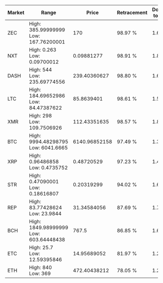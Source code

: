 | Market | Range | Price| Retracement | Doubles to 50% |
| --- | --- | --- | --- | --- |
| ZEC | High: 385.99999999<br />Low: 167.76200001 | 170 | 98.97 % | 1.63 |
| NXT | High: 0.263<br />Low: 0.09700012 | 0.09881277 | 98.91 % | 1.82 |
| DASH | High: 544<br />Low: 235.69774556 | 239.40360627 | 98.80 % | 1.63 |
| LTC | High: 184.69652986<br />Low: 84.47387622 | 85.8639401 | 98.61 % | 1.57 |
| XMR | High: 298<br />Low: 109.7506926 | 112.43351635 | 98.57 % | 1.81 |
| BTC | High: 9994.48298795<br />Low: 6041.6665 | 6140.96852158 | 97.49 % | 1.31 |
| XRP | High: 0.96486858<br />Low: 0.4735752 | 0.48720529 | 97.23 % | 1.48 |
| STR | High: 0.47090001<br />Low: 0.18616807 | 0.20319299 | 94.02 % | 1.62 |
| REP | High: 83.77428624<br />Low: 23.9844 | 31.34584056 | 87.69 % | 1.72 |
| BCH | High: 1849.98999999<br />Low: 603.64448438 | 767.5 | 86.85 % | 1.60 |
| ETC | High: 25.7<br />Low: 12.59395846 | 14.95689052 | 81.97 % | 1.28 |
| ETH | High: 840<br />Low: 369 | 472.40438212 | 78.05 % | 1.28 |
